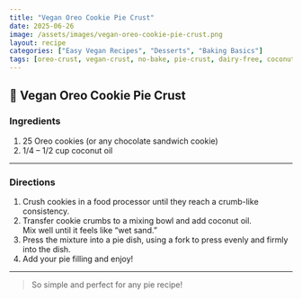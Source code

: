 ```yaml
---
title: "Vegan Oreo Cookie Pie Crust"
date: 2025-06-26
image: /assets/images/vegan-oreo-cookie-pie-crust.png
layout: recipe
categories: ["Easy Vegan Recipes", "Desserts", "Baking Basics"]
tags: [oreo-crust, vegan-crust, no-bake, pie-crust, dairy-free, coconut-oil, simple]
---
```


## 🥧 Vegan Oreo Cookie Pie Crust


### Ingredients

1. 25 Oreo cookies (or any chocolate sandwich cookie)  
2. 1/4 – 1/2 cup coconut oil  

---

### Directions

1. Crush cookies in a food processor until they reach a crumb-like consistency.  
2. Transfer cookie crumbs to a mixing bowl and add coconut oil.  
   Mix well until it feels like “wet sand.”  
3. Press the mixture into a pie dish, using a fork to press evenly and firmly into the dish.  
4. Add your pie filling and enjoy!

---

> So simple and perfect for any pie recipe!
